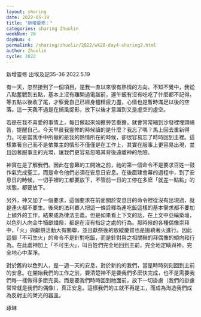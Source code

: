 ```yaml
---
layout: sharing
date: 2022-05-19
title: "新增靈修："
categories: sharing Zhuolin
weekNum: 20
dayNum: 4
permalink: /sharing/zhuolin/2022/wk20-day4-sharing2.html
author: Zhuolin
cycle: 2022
---  
```

新增靈修 出埃及記35-36
2022.5.19

有一天，忽然接到了一個項目，是我一直以來很有熱情的方向。不知不覺中，我從八點奮戰到五點，基本上沒有離開過電腦前，連午飯有沒有吃吃了什麼都不記得。等五點以後收了尾，才察覺自己已經身體精疲力盡，心情也是暫時滿足以後的空落。這一天我不過是在捕風捉影，放下以後才意識到又是虛空的虛空。

若是在我不喜愛的事情上，每日做起來如擔勞苦重擔，就會常常縮到沙發裡埋頭禱告，提醒自己，今天早晨我靈修的時候讀的是什麼？我忘了嗎？馬上回去重新得力。可是當我手中所做的是我的熱情所在的時候，卻很容易忘了時時回到主裡。這樣靠著自己而不是依靠主的情形不僅僅是在工作上，其實在服事上更容易出現，並且因著服事主的光環，讓我們更容易忽略其背後遠離神的危險。

神實在是了解我們。因此在會幕的工開始之前，祂的第一個命令不是要求百姓一鼓作氣完成聖工，而是命令他們必須在安息日安息。在後面建會幕的過程中，到了安息日的時候，一切手裡的工都要放下，不管前一日的工停在多麽「就差一點點」的狀態，都要放下。

另外，神又加了一個要求，這個要求在前面關於安息日的命令裡從沒有出現過，就是連火都不要生。後來的法利賽人把這一條詮釋為連吃飯這樣的基本需求都不要加上額外的工作，結果成為律法主義。但是如果看上下文的話，在上文中亞綸築壇，以色列人向金牛犢獻燔祭，都是在沒有指定之處的行為。那時候的各種偶像崇拜中，「火」與獻祭活動大有關聯，並且獻祭後的放縱慶賀也是圍繞著火進行。因此這個「不可生火」的命令不是針對吃飯，而是針對與之相關聯的拜偶像的傾向和行為。在此處神加上「不可生火」，叫百姓們完全地回到主前，完全地定睛與神，完全地心中潔淨。

對於舊約以色列人，是一週一天的安息，對於新約的我們，當是時時刻刻回到主前的安息。在開始我們的工作之前，要清楚神不是要我們多麽快完成，也不是需要我們每一樣做得多麽完美，而是要我們時時回到祂面前，放下一切掛慮（我們的掛慮常常就是我們的偶像），真正安息。這樣我們的工就不再是工，而成為淘造我們成為反射主的榮光的器皿。

琢琳
